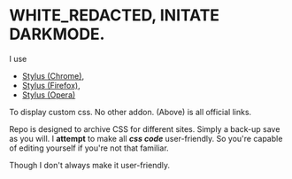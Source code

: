 # WHITE_REDACTED, INITATE DARKMODE.

I use 
* [Stylus (Chrome)](https://chrome.google.com/webstore/detail/stylus/clngdbkpkpeebahjckkjfobafhncgmne?hl=en), 
* [Stylus (Firefox)](https://addons.mozilla.org/en-US/firefox/addon/styl-us/), 
* [Stylus (Opera)](https://addons.opera.com/en/extensions/details/stylus/)

To display custom css. No other addon. (Above) is all official links. 


Repo is designed to archive CSS for different sites. Simply a back-up save as you will.
I **attempt** to make all ***css code*** user-friendly. So you're capable of editing yourself if you're not that familiar. 

Though I don't always make it user-friendly. 
